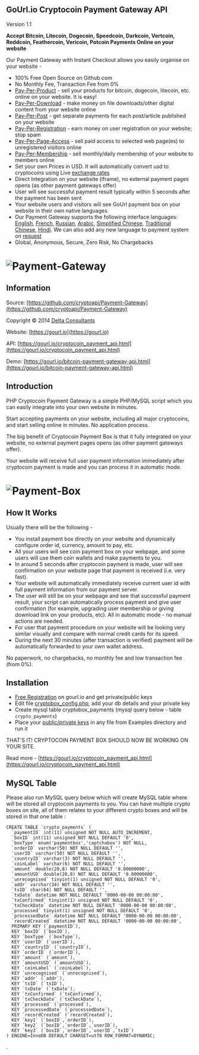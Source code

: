 
GoUrl.io Cryptocoin Payment Gateway API
-----------------------------------------

Version 1.1

**Accept Bitcoin, Litecoin, Dogecoin, Speedcoin, Darkcoin, Vertcoin, Reddcoin, Feathercoin, Vericoin, Potcoin Payments Online on your website**

Our Payment Gateway with Instant Checkout allows you easily organise on your website -

* 100% Free Open Source on Github.com
* No Monthly Fee, Transaction Fee from 0%
* [Pay-Per-Product](https://gourl.io/lib/examples/pay-per-product-multi.php) - sell your products for bitcoin, dogecoin, litecoin, etc. online on your website. It is easy!
* [Pay-Per-Download](https://gourl.io/lib/examples/pay-per-download-multi.php) -  make money on file downloads/other digital content from your website online
* [Pay-Per-Post](https://gourl.io/lib/examples/pay-per-post-multi.php) - get separate payments for each post/article published on your website
* [Pay-Per-Registration](https://gourl.io/lib/examples/pay-per-registration-multi.php) - earn money on user registration on your website; stop spam
* [Pay-Per-Page-Access](https://gourl.io/lib/examples/pay-per-page-multi.php) - sell paid access to selected web page(es) to unregistered visitors online
* [Pay-Per-Membership](https://gourl.io/lib/examples/pay-per-membership-multi.php) - sell monthly/daily membership of your website to members online
* Set your own Prices in USD. It will automatically convert usd to cryptocoins using Live [exchange rates](https://cryptsy.com/)
* Direct Integration on your website (iframe), no external payment pages opens (as other payment gateways offer)
* User will see successful payment result typically within 5 seconds after the payment has been sent
* Your website users and visitors will see GoUrl payment box on your website in their own native languages
* Our Payment Gateway supports the following interface languages: [English](https://gourl.io/bitcoin-payment-gateway-api.html?gourlcryptolang=en#gourlcryptolang), [French](https://gourl.io/bitcoin-payment-gateway-api.html?gourlcryptolang=fr#gourlcryptolang), [Russian](https://gourl.io/bitcoin-payment-gateway-api.html?gourlcryptolang=ru#gourlcryptolang), [Arabic](https://gourl.io/bitcoin-payment-gateway-api.html?gourlcryptolang=ar#gourlcryptolang), [Simplified Chinese](https://gourl.io/bitcoin-payment-gateway-api.html?gourlcryptolang=cn#gourlcryptolang), [Traditional Chinese](https://gourl.io/bitcoin-payment-gateway-api.html?gourlcryptolang=zh#gourlcryptolang), [Hindi](https://gourl.io/bitcoin-payment-gateway-api.html?gourlcryptolang=hi#gourlcryptolang). We can also add any new language to payment system on [request](http://gourl.local/cryptocoin_payment_api.html#lan)
* Global, Anonymous, Secure, Zero Risk, No Chargebacks


# ![Payment-Gateway](https://gourl.io/images/gateway.jpg)



Information
------------------------------------

Source: [https://github.com/cryptoapi/Payment-Gateway](https://github.com/cryptoapi/Payment-Gateway)

Copyright &copy; 2014 [Delta Consultants](https://gourl.io)

Website: [https://gourl.io](https://gourl.io)

API: [https://gourl.io/cryptocoin_payment_api.html](https://gourl.io/cryptocoin_payment_api.html)

Demo: [https://gourl.io/bitcoin-payment-gateway-api.html](https://gourl.io/bitcoin-payment-gateway-api.html)




Introduction
----------------

PHP Cryptocoin Payment Gateway is a simple PHP/MySQL script which you can easily integrate into your own website in minutes.

Start accepting payments on your website, including all major cryptocoins, and start selling online in minutes. No application process.

The big benefit of Cryptocoin Payment Box is that it fully integrated on your website, no external payment pages opens (as other payment gateways offer). 

Your website will receive full user payment information immediately after cryptocoin payment is made and you can process it in automatic mode. 


# ![Payment-Box](https://gourl.io/images/paymentbox.png)


How It Works
----------------

Usually there will be the following -

* You install payment box directly on your website and dynamically configure order id, currency, amount to pay, etc.
* All your users will see coin payment box on your webpage, and some users will use them coin wallets and make payments to you.
* In around 5 seconds after cryptocoin payment is made, user will see confirmation on your website page that payment is received (i.e. very fast).
* Your website will automatically immediately receive current user id with full payment information from our payment server.
* The user will still be on your webpage and see that successful payment result, your script can automatically process payment and give user confirmation (for example, upgrading user membership or giving download link on your products, etc). All in automatic mode - no manual actions are needed.
* For user that payment procedure on your website will be looking very similar visually and compare with normal credit cards for its speed.
* During the next 30 minutes (after transaction is verified) payment will be automatically forwarded to your own wallet address.

No paperwork, no chargebacks, no monthly fee and low transaction fee (from 0%). 




Installation
----------------------------
* [Free Registration](https://gourl.io/view/registration/New_User_Registration.html) on gourl.io and get private/public keys
* Edit file [cryptobox_config.php](https://gourl.io/images/instruction-config1.png), add your db details and your private key
* Create mysql table cryptobox_payments (mysql query below - table `crypto_payments`)
* Place your [public/private keys](https://gourl.io/images/instruction-config2.png) in any file from Examples directory and run it

THAT'S IT! CRYPTOCOIN PAYMENT BOX SHOULD NOW BE WORKING ON YOUR SITE.

Read more - [https://gourl.io/cryptocoin_payment_api.html](https://gourl.io/cryptocoin_payment_api.html)





MySQL Table
-----------------

Please also run MySQL query below which will create MySQL
table where will be stored all cryptocoin payments to you.
You can have multiple crypto boxes on site, all of them
relates to your different crypto boxes and will be stored
in that one table :


	CREATE TABLE `crypto_payments` (
	  `paymentID` int(11) unsigned NOT NULL AUTO_INCREMENT,
	  `boxID` int(11) unsigned NOT NULL DEFAULT '0',
	  `boxType` enum('paymentbox','captchabox') NOT NULL,
	  `orderID` varchar(50) NOT NULL DEFAULT '',
	  `userID` varchar(50) NOT NULL DEFAULT '',
	  `countryID` varchar(3) NOT NULL DEFAULT '',
	  `coinLabel` varchar(6) NOT NULL DEFAULT '',
	  `amount` double(20,8) NOT NULL DEFAULT '0.00000000',
	  `amountUSD` double(20,8) NOT NULL DEFAULT '0.00000000',
	  `unrecognised` tinyint(1) unsigned NOT NULL DEFAULT '0',
	  `addr` varchar(34) NOT NULL DEFAULT '',
	  `txID` char(64) NOT NULL DEFAULT '',
	  `txDate` datetime NOT NULL DEFAULT '0000-00-00 00:00:00',
	  `txConfirmed` tinyint(1) unsigned NOT NULL DEFAULT '0',
	  `txCheckDate` datetime NOT NULL DEFAULT '0000-00-00 00:00:00',
	  `processed` tinyint(1) unsigned NOT NULL DEFAULT '0',
	  `processedDate` datetime NOT NULL DEFAULT '0000-00-00 00:00:00',
	  `recordCreated` datetime NOT NULL DEFAULT '0000-00-00 00:00:00',
	  PRIMARY KEY (`paymentID`),
	  KEY `boxID` (`boxID`),
	  KEY `boxType` (`boxType`),
	  KEY `userID` (`userID`),
	  KEY `countryID` (`countryID`),
	  KEY `orderID` (`orderID`),
	  KEY `amount` (`amount`),
	  KEY `amountUSD` (`amountUSD`),
	  KEY `coinLabel` (`coinLabel`),
	  KEY `unrecognised` (`unrecognised`),
	  KEY `addr` (`addr`),
	  KEY `txID` (`txID`),
	  KEY `txDate` (`txDate`),
	  KEY `txConfirmed` (`txConfirmed`),
	  KEY `txCheckDate` (`txCheckDate`),
	  KEY `processed` (`processed`),
	  KEY `processedDate` (`processedDate`),
	  KEY `recordCreated` (`recordCreated`),
	  KEY `key1` (`boxID`,`orderID`),
	  KEY `key2` (`boxID`,`orderID`,`userID`),
	  KEY `key3` (`boxID`,`orderID`,`userID`,`txID`)
	) ENGINE=InnoDB DEFAULT CHARSET=utf8 ROW_FORMAT=DYNAMIC;

.